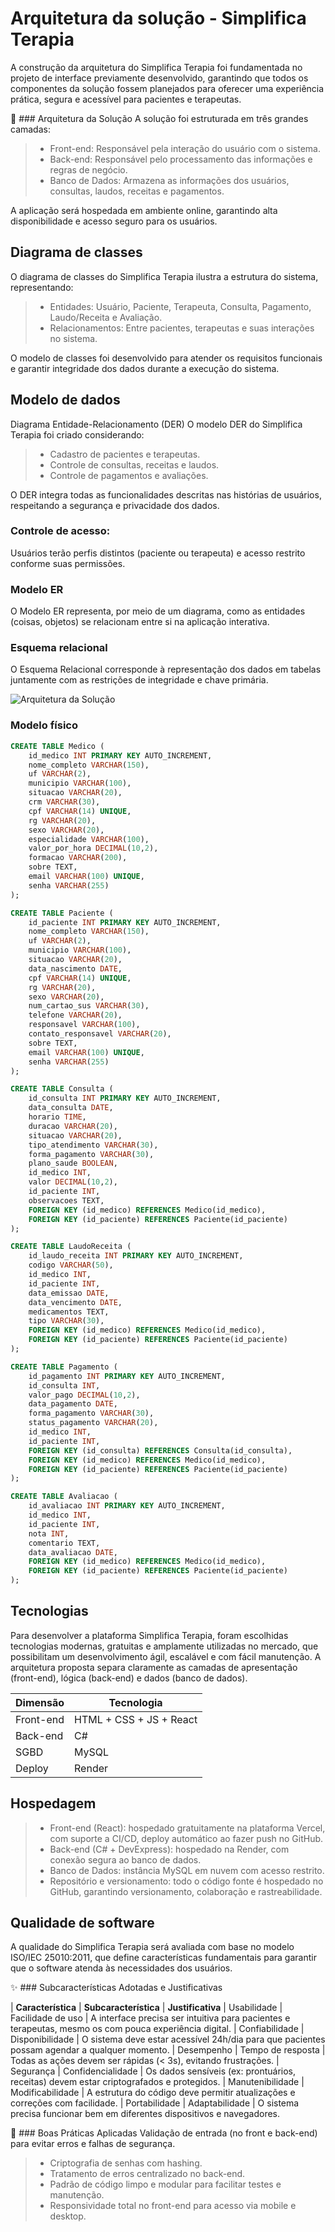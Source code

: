 # Arquitetura da solução - Simplifica Terapia

<!-- <span style="color:red">Pré-requisitos: <a href="04-Projeto-interface.md"> Projeto de interface</a></span>

Definição de como o software é estruturado em termos dos componentes que fazem parte da solução e do ambiente de hospedagem da aplicação.

![Arquitetura da Solução](images/arquitetura.png) -->
A construção da arquitetura do Simplifica Terapia foi fundamentada no projeto de interface previamente desenvolvido, garantindo que todos os componentes da solução fossem planejados para oferecer uma experiência prática, segura e acessível para pacientes e terapeutas.

🧩 ### Arquitetura da Solução
A solução foi estruturada em três grandes camadas:

> - Front-end: Responsável pela interação do usuário com o sistema.
> - Back-end: Responsável pelo processamento das informações e regras de negócio.
> - Banco de Dados: Armazena as informações dos usuários, consultas, laudos, receitas e pagamentos.

A aplicação será hospedada em ambiente online, garantindo alta disponibilidade e acesso seguro para os usuários.

## Diagrama de classes

<!-- O diagrama de classes ilustra graficamente a estrutura do software e como cada uma das classes estará interligada. Essas classes servem de modelo para materializar os objetos que serão executados na memória.

> **Links úteis**:
> - [Diagramas de classes - documentação da IBM](https://www.ibm.com/docs/pt-br/rational-soft-arch/9.7.0?topic=diagrams-class)
> - [O que é um diagrama de classe UML?](https://www.lucidchart.com/pages/pt/o-que-e-diagrama-de-classe-uml) -->
O diagrama de classes do Simplifica Terapia ilustra a estrutura do sistema, representando:

> - Entidades: Usuário, Paciente, Terapeuta, Consulta, Pagamento, Laudo/Receita e Avaliação.
> - Relacionamentos: Entre pacientes, terapeutas e suas interações no sistema.

O modelo de classes foi desenvolvido para atender os requisitos funcionais e garantir integridade dos dados durante a execução do sistema.

## Modelo de dados

<!-- O desenvolvimento da solução proposta requer a existência de bases de dados que permitam realizar o cadastro de dados e os controles associados aos processos identificados, assim como suas recuperações.

Utilizando a notação do DER (Diagrama Entidade-Relacionamento), elabore um modelo, usando alguma ferramenta, que contemple todas as entidades e atributos associados às atividades dos processos identificados. Deve ser gerado um único DER que suporte todos os processos escolhidos, visando, assim, uma base de dados integrada. O modelo deve contemplar também o controle de acesso dos usuários (partes interessadas nos processos) de acordo com os papéis definidos nos modelos do processo de negócio.

Apresente o modelo de dados por meio de um modelo relacional que contemple todos os conceitos e atributos apresentados na modelagem dos processos. -->
Diagrama Entidade-Relacionamento (DER)
O modelo DER do Simplifica Terapia foi criado considerando:

> - Cadastro de pacientes e terapeutas.
> - Controle de consultas, receitas e laudos.
> - Controle de pagamentos e avaliações.

O DER integra todas as funcionalidades descritas nas histórias de usuários, respeitando a segurança e privacidade dos dados.

### Controle de acesso:
Usuários terão perfis distintos (paciente ou terapeuta) e acesso restrito conforme suas permissões.

### Modelo ER

O Modelo ER representa, por meio de um diagrama, como as entidades (coisas, objetos) se relacionam entre si na aplicação interativa.

<!-- > **Links úteis**:
> - [Como fazer um diagrama entidade relacionamento](https://www.lucidchart.com/pages/pt/como-fazer-um-diagrama-entidade-relacionamento) -->

### Esquema relacional

O Esquema Relacional corresponde à representação dos dados em tabelas juntamente com as restrições de integridade e chave primária.

![Arquitetura da Solução](images/DER.png)
 

<!-- ![Exemplo de um modelo relacional](images/modelo_relacional.png "Exemplo de modelo relacional.")
---

> **Links úteis**:
> - [Criando um modelo relacional - documentação da IBM](https://www.ibm.com/docs/pt-br/cognos-analytics/12.0.0?topic=designer-creating-relational-model) -->

### Modelo físico

<!--Insira aqui o script de criação das tabelas do banco de dados.

Veja um exemplo: -->

```sql
CREATE TABLE Medico (
    id_medico INT PRIMARY KEY AUTO_INCREMENT,
    nome_completo VARCHAR(150),
    uf VARCHAR(2),
    municipio VARCHAR(100),
    situacao VARCHAR(20),
    crm VARCHAR(30),
    cpf VARCHAR(14) UNIQUE,
    rg VARCHAR(20),
    sexo VARCHAR(20),
    especialidade VARCHAR(100),
    valor_por_hora DECIMAL(10,2),
    formacao VARCHAR(200),
    sobre TEXT,
    email VARCHAR(100) UNIQUE,
    senha VARCHAR(255)
);

CREATE TABLE Paciente (
    id_paciente INT PRIMARY KEY AUTO_INCREMENT,
    nome_completo VARCHAR(150),
    uf VARCHAR(2),
    municipio VARCHAR(100),
    situacao VARCHAR(20),
    data_nascimento DATE,
    cpf VARCHAR(14) UNIQUE,
    rg VARCHAR(20),
    sexo VARCHAR(20),
    num_cartao_sus VARCHAR(30),
    telefone VARCHAR(20),
    responsavel VARCHAR(100),
    contato_responsavel VARCHAR(20),
    sobre TEXT,
    email VARCHAR(100) UNIQUE,
    senha VARCHAR(255)
);

CREATE TABLE Consulta (
    id_consulta INT PRIMARY KEY AUTO_INCREMENT,
    data_consulta DATE,
    horario TIME,
    duracao VARCHAR(20),
    situacao VARCHAR(20),
    tipo_atendimento VARCHAR(30),
    forma_pagamento VARCHAR(30),
    plano_saude BOOLEAN,
    id_medico INT,
    valor DECIMAL(10,2),
    id_paciente INT,
    observacoes TEXT,
    FOREIGN KEY (id_medico) REFERENCES Medico(id_medico),
    FOREIGN KEY (id_paciente) REFERENCES Paciente(id_paciente)
);

CREATE TABLE LaudoReceita (
    id_laudo_receita INT PRIMARY KEY AUTO_INCREMENT,
    codigo VARCHAR(50),
    id_medico INT,
    id_paciente INT,
    data_emissao DATE,
    data_vencimento DATE,
    medicamentos TEXT,
    tipo VARCHAR(30),
    FOREIGN KEY (id_medico) REFERENCES Medico(id_medico),
    FOREIGN KEY (id_paciente) REFERENCES Paciente(id_paciente)
);

CREATE TABLE Pagamento (
    id_pagamento INT PRIMARY KEY AUTO_INCREMENT,
    id_consulta INT,
    valor_pago DECIMAL(10,2),
    data_pagamento DATE,
    forma_pagamento VARCHAR(30),
    status_pagamento VARCHAR(20),
    id_medico INT,
    id_paciente INT,
    FOREIGN KEY (id_consulta) REFERENCES Consulta(id_consulta),
    FOREIGN KEY (id_medico) REFERENCES Medico(id_medico),
    FOREIGN KEY (id_paciente) REFERENCES Paciente(id_paciente)
);

CREATE TABLE Avaliacao (
    id_avaliacao INT PRIMARY KEY AUTO_INCREMENT,
    id_medico INT,
    id_paciente INT,
    nota INT,
    comentario TEXT,
    data_avaliacao DATE,
    FOREIGN KEY (id_medico) REFERENCES Medico(id_medico),
    FOREIGN KEY (id_paciente) REFERENCES Paciente(id_paciente)
);
```
<!-- Esse script deverá ser incluído em um arquivo .sql na pasta [de scripts SQL](../src/db). -->


## Tecnologias

<!-- Descreva qual(is) tecnologias você vai usar para resolver o seu problema, ou seja, implementar a sua solução. Liste todas as tecnologias envolvidas, linguagens a serem utilizadas, serviços web, frameworks, bibliotecas, IDEs de desenvolvimento, e ferramentas.

Apresente também uma figura explicando como as tecnologias estão relacionadas ou como uma interação do usuário com o sistema vai ser conduzida, por onde ela passa até retornar uma resposta ao usuário. -->

Para desenvolver a plataforma Simplifica Terapia, foram escolhidas tecnologias modernas, gratuitas e amplamente utilizadas no mercado, que possibilitam um desenvolvimento ágil, escalável e com fácil manutenção. A arquitetura proposta separa claramente as camadas de apresentação (front-end), lógica (back-end) e dados (banco de dados).

| **Dimensão**   | **Tecnologia**  |
| ---            | ---             |
| Front-end      | HTML + CSS + JS + React |
| Back-end       | C#              |
| SGBD           | MySQL           |
| Deploy         | Render          |


## Hospedagem

<!-- Utilizaremos a hospedagem gratuita do GitHub.

> **Links úteis**:
> - [Website com GitHub Pages](https://pages.github.com/)
> - [Programação colaborativa com Repl.it](https://repl.it/)
> - [Getting started with Heroku](https://devcenter.heroku.com/start)
> - [Publicando seu site no Heroku](http://pythonclub.com.br/publicando-seu-hello-world-no-heroku.html) -->

> - Front-end (React): hospedado gratuitamente na plataforma Vercel, com suporte a CI/CD, deploy automático ao fazer push no GitHub.
> - Back-end (C# + DevExpress): hospedado na Render, com conexão segura ao banco de dados.
> - Banco de Dados: instância MySQL em nuvem com acesso restrito.
> - Repositório e versionamento: todo o código fonte é hospedado no GitHub, garantindo versionamento, colaboração e rastreabilidade.

## Qualidade de software

A qualidade do Simplifica Terapia será avaliada com base no modelo ISO/IEC 25010:2011, que define características fundamentais para garantir que o software atenda às necessidades dos usuários.

✨ ### Subcaracterísticas Adotadas e Justificativas

| **Característica** |	**Subcaracterística** |	**Justificativa**
| Usabilidade	       | Facilidade de uso     |	A interface precisa ser intuitiva para pacientes e terapeutas, mesmo os com pouca experiência digital.
| Confiabilidade	    | Disponibilidade       |	O sistema deve estar acessível 24h/dia para que pacientes possam agendar a qualquer momento.
| Desempenho         |	Tempo de resposta     |	Todas as ações devem ser rápidas (< 3s), evitando frustrações.
| Segurança          | Confidencialidade     | Os dados sensíveis (ex: prontuários, receitas) devem estar criptografados e protegidos.
| Manutenibilidade   |	Modificabilidade      |	A estrutura do código deve permitir atualizações e correções com facilidade.
| Portabilidade	     | Adaptabilidade        | O sistema precisa funcionar bem em diferentes dispositivos e navegadores.

🔐 ### Boas Práticas Aplicadas
Validação de entrada (no front e back-end) para evitar erros e falhas de segurança.

> - Criptografia de senhas com hashing.
> - Tratamento de erros centralizado no back-end.
> - Padrão de código limpo e modular para facilitar testes e manutenção.
> - Responsividade total no front-end para acesso via mobile e desktop.

<!-- Conceituar qualidade é uma tarefa complexa, mas ela pode ser vista como um método gerencial que, por meio de procedimentos disseminados por toda a organização, busca garantir um produto final que satisfaça às expectativas dos stakeholders.

No contexto do desenvolvimento de software, qualidade pode ser entendida como um conjunto de características a serem atendidas, de modo que o produto de software atenda às necessidades de seus usuários. Entretanto, esse nível de satisfação nem sempre é alcançado de forma espontânea, devendo ser continuamente construído. Assim, a qualidade do produto depende fortemente do seu respectivo processo de desenvolvimento.

A norma internacional ISO/IEC 25010, que é uma atualização da ISO/IEC 9126, define oito características e 30 subcaracterísticas de qualidade para produtos de software. Com base nessas características e nas respectivas subcaracterísticas, identifique as subcaracterísticas que sua equipe utilizará como base para nortear o desenvolvimento do projeto de software, considerando alguns aspectos simples de qualidade. Justifique as subcaracterísticas escolhidas pelo time e elenque as métricas que permitirão à equipe avaliar os objetos de interesse.

> **Links úteis**:
> - [ISO/IEC 25010:2011 - Systems and Software Engineering — Systems and Software Quality Requirements and Evaluation (SQuaRE) — System and Software Quality Models](https://www.iso.org/standard/35733.html/)
> - [Análise sobre a ISO 9126 – NBR 13596](https://www.tiespecialistas.com.br/analise-sobre-iso-9126-nbr-13596/)
> - [Qualidade de software - Engenharia de Software](https://www.devmedia.com.br/qualidade-de-software-engenharia-de-software-29/18209) -->
